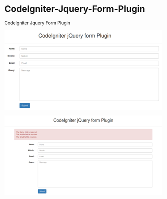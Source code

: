 # CodeIgniter-Jquery-Form-Plugin
CodeIgniter Jquery Form Plugin

![alt text](https://github.com/techpulsetoday/CodeIgniter-Jquery-Form-Plugin/blob/master/screenshot/CodeIgniter-jQuery-form-Plugin.png)

![alt text](https://github.com/techpulsetoday/CodeIgniter-Jquery-Form-Plugin/blob/master/screenshot/CodeIgniter-jQuery-form-Plugin-with-validation.png)
